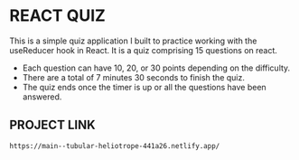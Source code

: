 # REACT QUIZ

This is a simple quiz application I built to practice working with the useReducer hook in React. It is a quiz comprising 15 questions on react.

- Each question can have 10, 20, or 30 points depending on the difficulty.
- There are a total of 7 minutes 30 seconds to finish the quiz.
- The quiz ends once the timer is up or all the questions have been answered.

## PROJECT LINK

    https://main--tubular-heliotrope-441a26.netlify.app/
